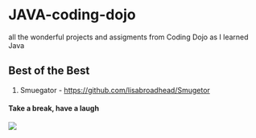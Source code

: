 # JAVA-coding-dojo


all the wonderful projects and assigments from Coding Dojo as I learned Java


## Best of the Best
1. Smuegator - https://github.com/lisabroadhead/Smugetor


#### Take a break, have a laugh
![](https://github.com/lisabroadhead/JAVA-coding-dojo/blob/main/8c11685d2e41404155d1e77ccfa6faeb.jpeg)
